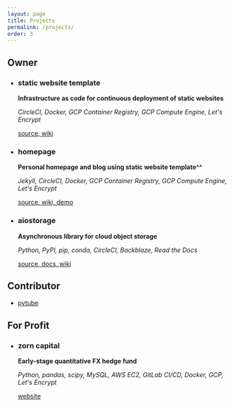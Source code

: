 ```yaml
---
layout: page
title: Projects
permalink: /projects/
order: 3
---
```


## Owner

- ### static website template

    **Infrastructure as code for continuous deployment of static websites**

    _CircleCI, Docker, GCP Container Registry, GCP Compute Engine, Let's Encrypt_

    [source, ](https://github.com/family-guy/test-website) 
    [wiki](https://github.com/family-guy/test-website/wiki)

- ### homepage
    
    **Personal homepage and blog using static website template^^**
    
    _Jekyll, CircleCI, Docker, GCP Container Registry, GCP Compute Engine, Let's Encrypt_

    [source, ](https://github.com/family-guy/homepage) 
    [wiki, ](https://github.com/family-guy/homepage/wiki)
    [demo](https://guyrking.com)

- ### aiostorage

    **Asynchronous library for cloud object storage**
    
    _Python, PyPI, pip, conda, CircleCI, Backblaze, Read the Docs_
    
    [source, ](https://github.com/family-guy/aiostorage)
    [docs, ](http://aiostorage.readthedocs.io/)
    [wiki](https://family-guy.github.io/aiostorage-wiki/)
    
## Contributor

- [pytube](https://github.com/nficano/pytube)

## For Profit

- ### zorn capital

    **Early-stage quantitative FX hedge fund**
    
    _Python, pandas, scipy, MySQL, AWS EC2, GitLab CI/CD, Docker, GCP,
    Let's Encrypt_
    
    [website](https://zorncapital.com)
